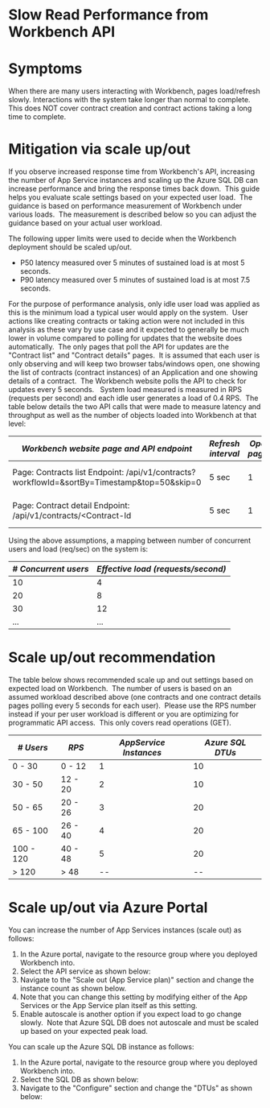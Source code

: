 # Slow Read Performance from Workbench API

Symptoms
=================
When there are many users interacting with Workbench, pages load/refresh slowly.  Interactions with the system take longer than normal to complete.  This does NOT cover contract creation and contract actions taking a long time to complete.

Mitigation via scale up/out
=================
If you observe increased response time from Workbench's API, increasing the number of App Service instances and scaling up the Azure SQL DB can increase performance and bring the response times back down.  This guide helps you evaluate scale settings based on your expected user load.  The guidance is based on performance measurement of Workbench under various loads.  The measurement is described below so you can adjust the guidance based on your actual user workload.

The following upper limits were used to decide when the Workbench deployment should be scaled up/out.
* P50 latency measured over 5 minutes of sustained load is at most 5 seconds.
* P90 latency measured over 5 minutes of sustained load is at most 7.5 seconds.

For the purpose of performance analysis, only idle user load was applied as this is the minimum load a typical user would apply on the system.  User actions like creating contracts or taking action were not included in this analysis as these vary by use case and it expected to generally be much lower in volume compared to polling for updates that the website does automatically.  The only pages that poll the API for updates are the "Contract list" and "Contract details" pages.  It is assumed that each user is only observing and will keep two browser tabs/windows open, one showing the list of contracts (contract instances) of an Application and one showing details of a contract.  The Workbench website polls the API to check for updates every 5 seconds.   System load measured is measured in RPS (requests per second) and each idle user generates a load of 0.4 RPS.  The table below details the two API calls that were made to measure latency and throughput as well as the number of objects loaded into Workbench at that level:

| *Workbench website page and API endpoint*                                                                  | *Refresh interval* | *Open pages* | *# Objects*              |
|----------------------------------------------------------------------------------------------------------|------------------|------------|------------------------|
| Page: Contracts list Endpoint: /api/v1/contracts?workflowId=<Workflow-Id>&sortBy=Timestamp&top=50&skip=0 | 5 sec            | 1          | 442 contract instances |
| Page: Contract detail Endpoint: /api/v1/contracts/<Contract-Id                                           | 5 sec            | 1          | 19 contract actions    | 

Using the above assumptions, a mapping between number of concurrent users and load (req/sec) on the system is:

| *# Concurrent users* | *Effective load (requests/second)* |
|--------------------|----------------------------------|
| 10                 | 4                                |
| 20                 | 8                                |
| 30                 | 12                               |
| ...                | ...                              |

Scale up/out recommendation
=================
The table below shows recommended scale up and out settings based on expected load on Workbench.  The number of users is based on an assumed workload described above (one contracts and one contract details pages polling every 5 seconds for each user).  Please use the RPS number instead if your per user workload is different or you are optimizing for programmatic API access.  This only covers read operations (GET).

| *# Users*   | *RPS*     | *AppService Instances* | *Azure SQL DTUs* |
|-----------|---------|----------------------|----------------|
| 0 - 30    | 0 - 12  | 1                    | 10             |
| 30 - 50   | 12 - 20 | 2                    | 10             |
| 50 - 65   | 20 - 26 | 3                    | 20             |
| 65 - 100  | 26 - 40 | 4                    | 20             |
| 100 - 120 | 40 - 48 | 5                    | 20             |
| > 120     | > 48    | --                   | --             |

Scale up/out via Azure Portal
=================
You can increase the number of App Services instances (scale out) as follows:
1. In the Azure portal, navigate to the resource group where you deployed Workbench into.
2. Select the API service as shown below:
3. Navigate to the "Scale out (App Service plan)" section and change the instance count as shown below.
4. Note that you can change this setting by modifying either of the App Services or the App Service plan itself as this setting.
5. Enable autoscale is another option if you expect load to go change slowly.  Note that Azure SQL DB does not autoscale and must be scaled up based on your expected peak load.

You can scale up the Azure SQL DB instance as follows:
1. In the Azure portal, navigate to the resource group where you deployed Workbench into.
2. Select the SQL DB as shown below:
3. Navigate to the "Configure" section and change the "DTUs" as shown below:
